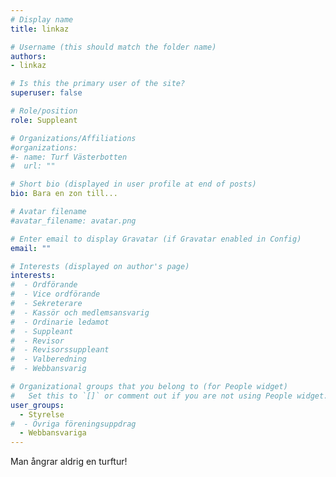 ```yaml
---
# Display name
title: linkaz

# Username (this should match the folder name)
authors:
- linkaz

# Is this the primary user of the site?
superuser: false

# Role/position
role: Suppleant

# Organizations/Affiliations
#organizations:
#- name: Turf Västerbotten
#  url: ""

# Short bio (displayed in user profile at end of posts)
bio: Bara en zon till...

# Avatar filename 
#avatar_filename: avatar.png

# Enter email to display Gravatar (if Gravatar enabled in Config)
email: ""

# Interests (displayed on author's page)
interests:
#  - Ordförande
#  - Vice ordförande
#  - Sekreterare
#  - Kassör och medlemsansvarig
#  - Ordinarie ledamot
#  - Suppleant
#  - Revisor
#  - Revisorssuppleant
#  - Valberedning
#  - Webbansvarig

# Organizational groups that you belong to (for People widget)
#   Set this to `[]` or comment out if you are not using People widget.
user_groups:
  - Styrelse
#  - Övriga föreningsuppdrag
  - Webbansvariga
---
```


Man ångrar aldrig en turftur!
